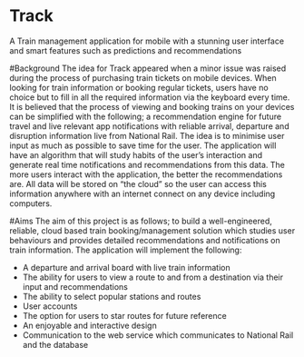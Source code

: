 # Track
A Train management application for mobile with a stunning user interface and smart features such as predictions and recommendations


#Background
The idea for Track appeared when a minor issue was raised during the process of purchasing train tickets on mobile devices. When looking for train information or booking regular tickets, users have no choice but to fill in all the required information via the keyboard every time. It is believed that the process of viewing and booking trains on your devices can be simplified with the following; a recommendation engine for future travel and live relevant app notifications with reliable arrival, departure and disruption information live from National Rail. The idea is to minimise user input as much as possible to save time for the user. The application will have an algorithm that will study habits of the user’s interaction and generate real time notifications and recommendations from this data. The more users interact with the application, the better the recommendations are. All data will be stored on “the cloud” so the user can access this information anywhere with an internet connect on any device including computers. 

#Aims
The aim of this project is as follows; to build a well-engineered, reliable, cloud based train booking/management solution which studies user behaviours and provides detailed recommendations and notifications on train information. The application will implement the following:
- A departure and arrival board with live train information
- The ability for users to view a route to and from a destination via their input and recommendations
- The ability to select popular stations and routes
- User accounts
- The option for users to star routes for future reference
- An enjoyable and interactive design
- Communication to the web service which communicates to National Rail and the database

